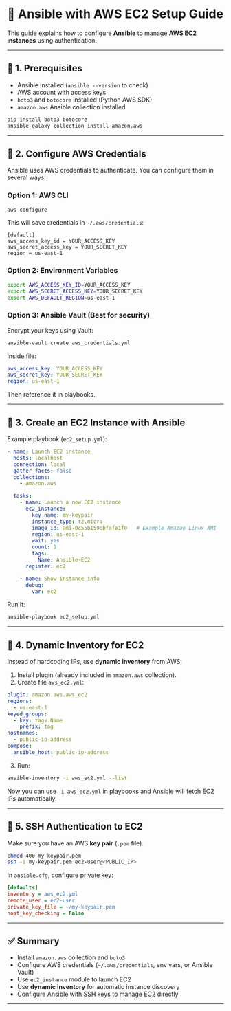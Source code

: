 
# 🚀 Ansible with AWS EC2 Setup Guide

This guide explains how to configure **Ansible** to manage **AWS EC2 instances** using authentication.

---

## 🔹 1. Prerequisites
- Ansible installed (`ansible --version` to check)
- AWS account with access keys
- `boto3` and `botocore` installed (Python AWS SDK)
- `amazon.aws` Ansible collection installed

```bash
pip install boto3 botocore
ansible-galaxy collection install amazon.aws
```

---

## 🔹 2. Configure AWS Credentials

Ansible uses AWS credentials to authenticate. You can configure them in several ways:

### Option 1: AWS CLI
```bash
aws configure
```
This will save credentials in `~/.aws/credentials`:
```
[default]
aws_access_key_id = YOUR_ACCESS_KEY
aws_secret_access_key = YOUR_SECRET_KEY
region = us-east-1
```

### Option 2: Environment Variables
```bash
export AWS_ACCESS_KEY_ID=YOUR_ACCESS_KEY
export AWS_SECRET_ACCESS_KEY=YOUR_SECRET_KEY
export AWS_DEFAULT_REGION=us-east-1
```

### Option 3: Ansible Vault (Best for security)
Encrypt your keys using Vault:
```bash
ansible-vault create aws_credentials.yml
```
Inside file:
```yaml
aws_access_key: YOUR_ACCESS_KEY
aws_secret_key: YOUR_SECRET_KEY
region: us-east-1
```
Then reference it in playbooks.

---

## 🔹 3. Create an EC2 Instance with Ansible

Example playbook (`ec2_setup.yml`):

```yaml
- name: Launch EC2 instance
  hosts: localhost
  connection: local
  gather_facts: false
  collections:
    - amazon.aws

  tasks:
    - name: Launch a new EC2 instance
      ec2_instance:
        key_name: my-keypair
        instance_type: t2.micro
        image_id: ami-0c55b159cbfafe1f0   # Example Amazon Linux AMI
        region: us-east-1
        wait: yes
        count: 1
        tags:
          Name: Ansible-EC2
      register: ec2

    - name: Show instance info
      debug:
        var: ec2
```

Run it:
```bash
ansible-playbook ec2_setup.yml
```

---

## 🔹 4. Dynamic Inventory for EC2

Instead of hardcoding IPs, use **dynamic inventory** from AWS:

1. Install plugin (already included in `amazon.aws` collection).
2. Create file `aws_ec2.yml`:
```yaml
plugin: amazon.aws.aws_ec2
regions:
  - us-east-1
keyed_groups:
  - key: tags.Name
    prefix: tag
hostnames:
  - public-ip-address
compose:
  ansible_host: public-ip-address
```

3. Run:
```bash
ansible-inventory -i aws_ec2.yml --list
```

Now you can use `-i aws_ec2.yml` in playbooks and Ansible will fetch EC2 IPs automatically.

---

## 🔹 5. SSH Authentication to EC2

Make sure you have an AWS **key pair** (`.pem` file).

```bash
chmod 400 my-keypair.pem
ssh -i my-keypair.pem ec2-user@<PUBLIC_IP>
```

In `ansible.cfg`, configure private key:
```ini
[defaults]
inventory = aws_ec2.yml
remote_user = ec2-user
private_key_file = ~/my-keypair.pem
host_key_checking = False
```

---

## ✅ Summary
- Install `amazon.aws` collection and `boto3`
- Configure AWS credentials (`~/.aws/credentials`, env vars, or Ansible Vault)
- Use `ec2_instance` module to launch EC2
- Use **dynamic inventory** for automatic instance discovery
- Configure Ansible with SSH keys to manage EC2 directly

---
